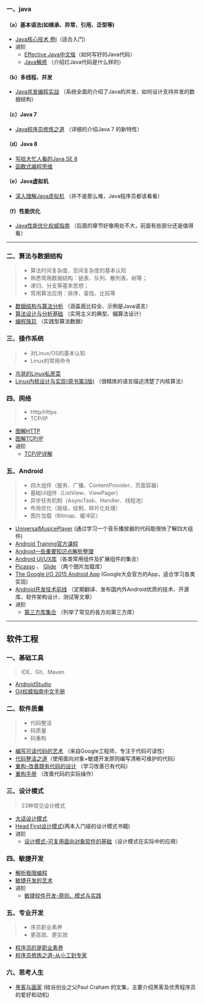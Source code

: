 ### 一、java

#### （a）基本语法(如继承、异常、引用、泛型等)

*   [Java核心技术 卷I](https://book.douban.com/subject/25762168/ "Java核心技术 卷I")（适合入门）
*   进阶
    *   [Effective Java中文版](https://book.douban.com/subject/3360807/)（如何写好的Java代码）
    *   [Java解惑](https://book.douban.com/subject/5362860) （介绍烂Java代码是什么样的）

#### （b）多线程、并发

*   [Java并发编程实战](https://book.douban.com/subject/10484692/) （系统全面的介绍了Java的并发，如何设计支持并发的数据结构）

#### （c）Java 7

*   [Java程序员修炼之道](https://book.douban.com/subject/24841235/) （详细的介绍Java 7 的新特性）

#### （d）Java 8

*   [写给大忙人看的Java SE 8](https://book.douban.com/subject/26274206/)
*   [函数式编程思维](https://book.douban.com/subject/26587213/)

#### （e）Java虚拟机

*   [深入理解Java虚拟机](https://book.douban.com/subject/24722612/) （并不是那么难，Java程序员都该看看）

#### （f）性能优化

*   [Java性能优化权威指南](https://book.douban.com/subject/25828043/) （后面的章节好像用处不大，前面有些部分还是值得看）

* * *

### 二、算法与数据结构

> *   算法时间复杂度、空间复杂度的基本认知
> *   熟悉常用数据结构：链表、队列、散列表、树等；
> *   递归、分支等基本思想；
> *   常用算法应用：排序、查找、比较等

*   [数据结构与算法分析](https://book.douban.com/subject/1139426/) （涵盖面比较全、示例是Java语言）
*   [算法设计与分析基础](https://book.douban.com/subject/26337727/) （实用主义的典型、偏算法设计）
*   [编程珠玑](https://book.douban.com/subject/3227098/) （实践型算法数据）

### 三、操作系统

> *   对Linux/OS的基本认知
> *   Linux的常用命令

*   [鸟哥的Linux私房菜](https://book.douban.com/subject/4889838/)
*   [Linux内核设计与实现(原书第3版)](https://book.douban.com/subject/6097773/) （很精炼的语言描述清楚了内核算法）

### 四、网络

> *   Http/Https
> *   TCP/IP

*   [图解HTTP](https://book.douban.com/subject/25863515/)
*   [图解TCP/IP](https://book.douban.com/subject/24737674/)
*   进阶
    *   [TCP/IP详解](https://book.douban.com/subject/1088054/)

### 五、Android

> *   四大组件（服务、广播、ContentProvider、页面容器）
> *   基础UI组件（ListView、ViewPager）
> *   异步任务机制（AsyncTask、Handler、线程池）
> *   布局优化（层级、绘制、碎片化处理）
> *   图片加载（Bitmap、缓冲区）

*   [UniversalMusicePlayer](https://github.com/googlesamples/android-UniversalMusicPlayer) (通过学习一个音乐播放器的代码能很快了解四大组件)
*   [Android Training官方课程](http://hukai.me/android-training-course-in-chinese/index.html)
*   [Android一些重要知识点解析整理](https://github.com/FX-Max/Point-of-Android)
*   [Android UI/UX库](https://github.com/wasabeef/awesome-android-ui)（各类常用组件及扩展组件的集合）
*   [Picasso](http://square.github.io/picasso/) 、 [Glide](https://github.com/bumptech/glide) （两个图片加载库）
*   [The Google I/O 2015 Android App](https://github.com/google/iosched) (Google大会官方的App，适合学习各类实现)
*   [Android开发技术前线](http://www.devtf.cn/) （定期翻译、发布国内外Android优质的技术、开源库、软件架构设计、测试等文章）
*   进阶
    *   [第三方库集合](https://github.com/wasabeef/awesome-android-libraries) （列举了常见的各方向第三方库）

* * *

## 软件工程

### 一、基础工具

> IDE、Git、Maven

*   [AndroidStudio](https://developer.android.com/studio/index.html)
*   [Git权威指南中文手册](http://iissnan.com/progit/html/zh/ch1_0.html)

### 二、软件质量

> *   代码整洁
> *   码质量
> *   码重构

*   [编写可读代码的艺术](https://book.douban.com/subject/10797189/) （来自Google工程师，专注于代码可读性）
*   [代码整洁之道](https://book.douban.com/subject/4199741/)（使用面向对象+敏捷开发原则编写清晰可维护的代码）
*   [重构-改善既有代码的设计](https://book.douban.com/subject/4262627/) （学习改善已有代码）
*   [重构手册](https://book.douban.com/subject/1173730/) （改善代码的实际操作）

### 三、设计模式

> 23种常见设计模式

*   [大话设计模式](https://book.douban.com/subject/2334288/)
*   [Head First设计模式](https://book.douban.com/subject/2243615/)(两本入门级的设计模式书籍)
*   进阶
    *   [设计模式-可复用面向对象软件的基础](https://book.douban.com/subject/1052241/)（设计模式在实际中的应用）

### 四、敏捷开发

*   [解析极限编程](https://book.douban.com/subject/1790225/)
*   [敏捷开发的艺术](https://book.douban.com/subject/4037534/)
*   进阶
    *   [敏捷软件开发-原则、模式与实践](http://book.douban.com/subject/5348122/)

### 五、专业开发

> *   序员职业素养
> *   更高效、更实效

*   [程序员的是职业素养](https://book.douban.com/subject/11614538/)
*   [程序员修炼之道-从小工到专家](https://book.douban.com/subject/5387402/)

### 六、思考人生

*   [黑客与画家](https://book.douban.com/subject/6021440/) (硅谷创业之父Paul Craham 的文集，主要介绍黑客及优秀程序员的爱好和动机)